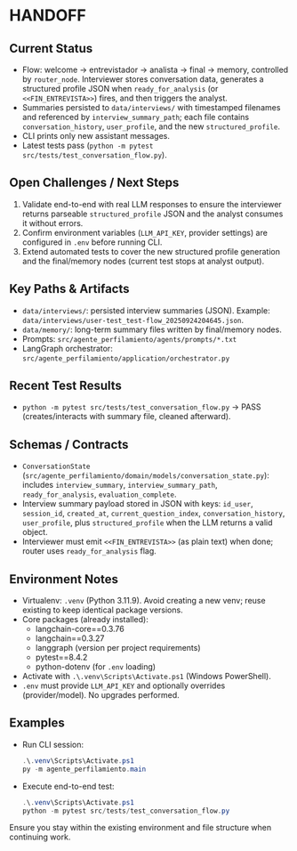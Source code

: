 # HANDOFF

## Current Status
- Flow: welcome -> entrevistador -> analista -> final -> memory, controlled by `router_node`. Interviewer stores conversation data, generates a structured profile JSON when `ready_for_analysis` (or `<<FIN_ENTREVISTA>>`) fires, and then triggers the analyst.
- Summaries persisted to `data/interviews/` with timestamped filenames and referenced by `interview_summary_path`; each file contains `conversation_history`, `user_profile`, and the new `structured_profile`.
- CLI prints only new assistant messages.
- Latest tests pass (`python -m pytest src/tests/test_conversation_flow.py`).

## Open Challenges / Next Steps
1. Validate end-to-end with real LLM responses to ensure the interviewer returns parseable `structured_profile` JSON and the analyst consumes it without errors.
2. Confirm environment variables (`LLM_API_KEY`, provider settings) are configured in `.env` before running CLI.
3. Extend automated tests to cover the new structured profile generation and the final/memory nodes (current test stops at analyst output).

## Key Paths & Artifacts
- `data/interviews/`: persisted interview summaries (JSON). Example: `data/interviews/user-test_test-flow_20250924204645.json`.
- `data/memory/`: long-term summary files written by final/memory nodes.
- Prompts: `src/agente_perfilamiento/agents/prompts/*.txt`
- LangGraph orchestrator: `src/agente_perfilamiento/application/orchestrator.py`

## Recent Test Results
- `python -m pytest src/tests/test_conversation_flow.py` → PASS (creates/interacts with summary file, cleaned afterward).

## Schemas / Contracts
- `ConversationState` (`src/agente_perfilamiento/domain/models/conversation_state.py`): includes `interview_summary`, `interview_summary_path`, `ready_for_analysis`, `evaluation_complete`.
- Interview summary payload stored in JSON with keys: `id_user`, `session_id`, `created_at`, `current_question_index`, `conversation_history`, `user_profile`, plus `structured_profile` when the LLM returns a valid object.
- Interviewer must emit `<<FIN_ENTREVISTA>>` (as plain text) when done; router uses `ready_for_analysis` flag.

## Environment Notes
- Virtualenv: `.venv` (Python 3.11.9). Avoid creating a new venv; reuse existing to keep identical package versions.
- Core packages (already installed):
  - langchain-core==0.3.76
  - langchain==0.3.27
  - langgraph (version per project requirements)
  - pytest==8.4.2
  - python-dotenv (for `.env` loading)
- Activate with `.\.venv\Scripts\Activate.ps1` (Windows PowerShell).
- `.env` must provide `LLM_API_KEY` and optionally overrides (provider/model). No upgrades performed.

## Examples
- Run CLI session:
  ```powershell
  .\.venv\Scripts\Activate.ps1
  py -m agente_perfilamiento.main
  ```
- Execute end-to-end test:
  ```powershell
  .\.venv\Scripts\Activate.ps1
  python -m pytest src/tests/test_conversation_flow.py
  ```

Ensure you stay within the existing environment and file structure when continuing work.
